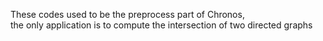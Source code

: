 These codes used to be the preprocess part of Chronos,</br>
the only application is to compute the intersection of two directed graphs
